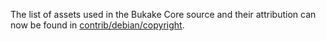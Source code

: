 The list of assets used in the Bukake Core source and their attribution can now be found in [contrib/debian/copyright](../contrib/debian/copyright).
